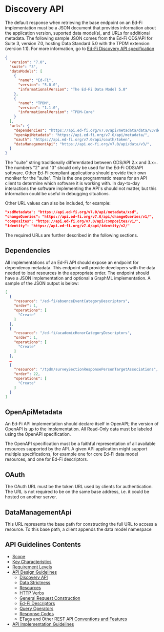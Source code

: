 # Discovery API

The default response when retrieving the base endpoint on an Ed-Fi
implementation must be a JSON document that provides information about the
application version, suported data model(s), and URLs for additional metadata.
The following sample JSON comes from the Ed-Fi ODS/API for Suite 3, version 7.0,
hosting Data Standard 5.0 with the TPDM extension (version 1.1). For more
information, go to [Ed-Fi Discovery API
specification](../../../api-specifications/discovery-api)

```json
{
  "version": "7.0",
  "suite": "3",
  "dataModels": [
    {
      "name": "Ed-Fi",
      "version": "5.0.0",
      "informationalVersion": "The Ed-Fi Data Model 5.0"
    },
    {
      "name": "TPDM",
      "version": "1.1.0",
      "informationalVersion": "TPDM-Core"
    }
  ],
  "urls": {
    "dependencies": "https://api.ed-fi.org/v7.0/api/metadata/data/v3/dependencies",
    "openApiMetadata": "https://api.ed-fi.org/v7.0/api/metadata/",
    "oauth": "https://api.ed-fi.org/v7.0/api/oauth/token",
    "dataManagementApi": "https://api.ed-fi.org/v7.0/api/data/v3/",
  }
}
```

The "suite" string traditionally differentiated between ODS/API 2.x and 3.x+.
The numbers "2" and "3" should only be used for the Ed-Fi ODS/API software.
Other Ed-Fi compliant applications should provide their own moniker for the
"suite". This is the one programmatic means for an API client to determine which
software it is working with. In day-to-day interactions the software
implementing the API's should not matter, but this information could be useful
in debugging situations.

Other URL values can also be included, for example:

```json
"xsdMetadata": "https://api.ed-fi.org/v7.0/api/metadata/xsd",
"changeQueries": "https://api.ed-fi.org/v7.0/api/changeQueries/v1/",
"composites": "https://api.ed-fi.org/v7.0/api/composites/v1/",
"identity": "https://api.ed-fi.org/v7.0/api/identity/v2/"
```

The required URLs are further described in the following sections.

## Dependencies

All implementations of an Ed-Fi API should expose an endpoint for dependency
metadata.  This endpoint will provide developers with the data needed to load
resources in the appropriate order.  The endpoint should have a JSON
implementation and optional a GraphML implementation.  A sample of the JSON
output is below:

```json
[
  {
    "resource": "/ed-fi/absenceEventCategoryDescriptors",
    "order": 1,
    "operations": [
      "Create"
    ]
  },
  {
    "resource": "/ed-fi/academicHonorCategoryDescriptors",
    "order": 1,
    "operations": [
      "Create"
    ]
  },
  …
  {
    "resource": "/tpdm/surveySectionResponsePersonTargetAssociations",
    "order": 22,
    "operations": [
      "Create"
    ]
  }
]
```
## OpenApiMetadata

An Ed-Fi API implementation should declare itself in OpenAPI; the version of
OpenAPI is up to the implementation. All Read-Only data must be labeled using
the OpenAPI specification.

The OpenAPI specification must be a faithful representation of all available
resources supported by the API. A given API application might support multiple
specifications, for example one for core Ed-Fi data model resources, and one for
Ed-Fi descriptors.

## OAuth

The OAuth URL must be the token URL used by clients for authentication. The URL
is not required to be on the same base address, i.e. it could be hosted on
another server.

## DataManagementApi

This URL represents the base path for constructing the full URL to access a
resource. To this base path, a client appends the data model namespace


## API Guidelines Contents

* [Scope](../SCOPE.md)
* [Key Characteristics](../KEY-CHARACTERISTICS.md)
* [Requirement Levels](../REQUIREMENT-LEVELS.md)
* [API Design Guidelines](../API-DESIGN-GUIDELINES/README.md)
  * [Discovery API](DISCOVERY-API.md)
  * [Data Strictness](DATA-STRICTNESS.md)
  * [Resources](RESOURCES.md)
  * [HTTP Verbs](HTTP-VERBS.md)
  * [General Request Construction](GENERAL-REQUEST-CONSTRUCTION.md)
  * [Ed-Fi Descriptors](ED-FI-DESCRIPTORS.md)
  * [Query Operators](QUERY-OPERATORS.md)
  * [Response Codes](RESPONSE-CODES.md)
  * [ETags and Other REST API Conventions and
  Features](ETAGS-OTHER-CONVENTIONS.md)
* [API Implementation Guidelines](../API-IMPLEMENTATION-GUIDELINES/README.md)
